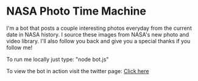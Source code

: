 # NASA Photo Time Machine

I'm a bot that posts a couple interesting photos everyday from the current date in NASA history. I source these images from NASA's new photo and video library. I'll also follow you back and give you a special thanks if you follow me!

To run me locally just type: "node bot.js"

To view the bot in action visit the twitter page:
[Click here](https://twitter.com/NasaTimeMachine)
